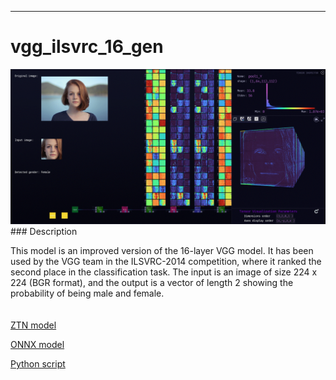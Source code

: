***

# **vgg_ilsvrc_16_gen**

<img src="vgg_ilsvrc_16_gen.gif">
### Description

This model is an improved version of the 16-layer VGG model. It has been used by the VGG team in the ILSVRC-2014 competition, where it ranked the second place in the classification task. The input is an image of size 224 x 224 (BGR format), and the output is a vector of length 2 showing the probability of being male and female.  
<br /><br />
[ZTN model](ztn/vgg_ilsvrc_16_gen.ztn)

[ONNX model](vgg_ilsvrc_16_gender_imdb_wiki.onnx)

[Python script](vgg_ilsvrc_16_gen.py)

<br /><br />

